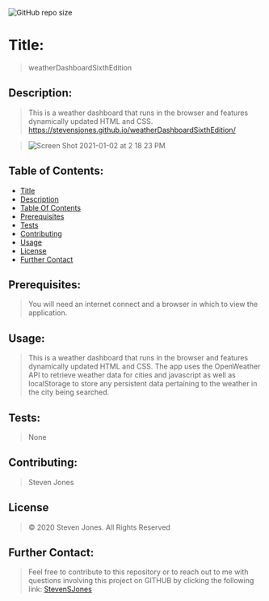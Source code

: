 ![GitHub repo size](https://img.shields.io/github/repo-size/stevensjones/weatherDashboardSixthEdition)

# Title: 
> weatherDashboardSixthEdition
## Description: 
>This is a weather dashboard that runs in the browser and features dynamically updated HTML and CSS.
> https://stevensjones.github.io/weatherDashboardSixthEdition/

> ![Screen Shot 2021-01-02 at 2 18 23 PM](https://user-images.githubusercontent.com/56704209/103466941-03df2e80-4d07-11eb-83b3-4fc94dc171fa.jpg)
## Table of Contents:
- [Title](#Title)
- [Description](#Description)
- [Table Of Contents](#TableOfContents)
- [Prerequisites](#Prerequisites)
- [Tests](#Tests)
- [Contributing](#Contributing)
- [Usage](#Usage) 
- [License](#License)
- [Further Contact](#FurtherContact)
## Prerequisites:
> You will need an internet connect and a browser in which to view the application. 
## Usage:
> This is a weather dashboard that runs in the browser and features dynamically updated HTML and CSS.
> The app uses the OpenWeather API to retrieve weather data for cities and javascript as well as localStorage to store any persistent data pertaining to the weather in the city being searched.    
## Tests:
> None    
## Contributing:
> Steven Jones
## License
> © 2020 Steven Jones. All Rights Reserved 
## Further Contact:
> Feel free to contribute to this repository or to reach out to me with questions involving this project on GITHUB by clicking the following link: [StevenSJones](https://github.com/stevensjones)
